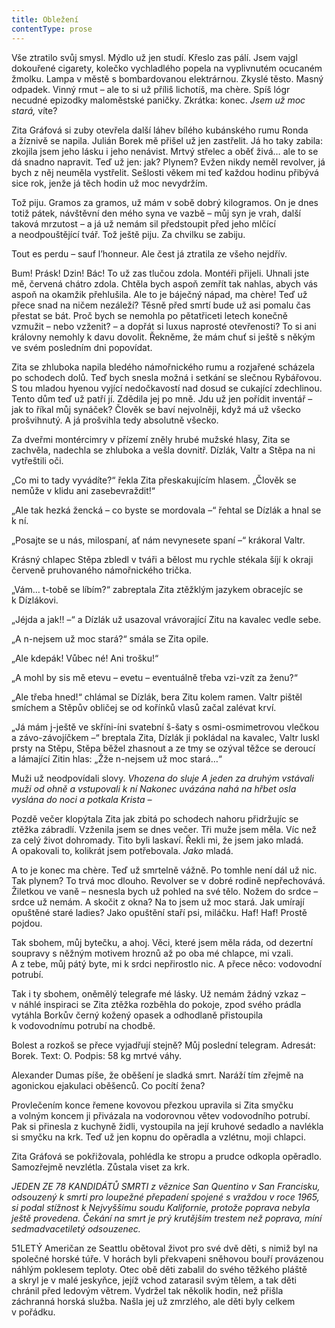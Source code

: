 ```yaml
---
title: Obležení
contentType: prose
---
```


Vše ztratilo svůj smysl. Mýdlo už jen studí. Křeslo zas pálí. Jsem vajgl dokouřené cigarety, kolečko vychladlého popela na vyplivnutém ocucaném žmolku. Lampa v městě s bombardovanou elektrárnou. Zkyslé těsto. Masný odpadek. Vinný rmut – ale to si už příliš lichotíš, ma chère. Spíš lógr necudné epizodky maloměstské paničky. Zkrátka: konec. _Jsem už moc stará,_ víte?

Zita Gráfová si zuby otevřela další láhev bílého kubánského rumu Ronda a žíznivě se napila. Julián Borek mě přišel už jen zastřelit. Já ho taky zabila: zkojila jsem jeho lásku i jeho nenávist. Mrtvý střelec a oběť živá… ale to se dá snadno napravit. Teď už jen: jak? Plynem? Evžen nikdy neměl revolver, já bych z něj neuměla vystřelit. Sešlosti věkem mi teď každou hodinu přibývá sice rok, jenže já těch hodin už moc nevydržím.

Tož piju. Gramos za gramos, už mám v sobě dobrý kilogramos. On je dnes totiž pátek, návštěvní den mého syna ve vazbě – můj syn je vrah, další taková mrzutost – a já už nemám sil předstoupit před jeho mlčící a neodpouštějící tvář. Tož ještě piju. Za chvilku se zabiju.

Tout es perdu – sauf l’honneur. Ale čest já ztratila ze všeho nejdřív.

Bum! Prásk! Dzin! Bác! To už zas tlučou zdola. Montéři přijeli. Uhnali jste mě, červená chátro zdola. Chtěla bych aspoň zemřít tak nahlas, abych vás aspoň na okamžik přehlušila. Ale to je báječný nápad, ma chère! Teď už přece snad na ničem nezáleží? Těsně před smrtí bude už asi pomalu čas přestat se bát. Proč bych se nemohla po pětatřiceti letech konečně vzmužit – nebo vzženit? – a dopřát si luxus naprosté otevřenosti? To si ani královny nemohly k davu dovolit. Řekněme, že mám chuť si ještě s někým ve svém posledním dni popovídat.

Zita se zhluboka napila bledého námořnického rumu a rozjařené scházela po schodech dolů. Teď bych snesla možná i setkání se slečnou Rybářovou. S tou mladou hyenou vyjící nedočkavostí nad dosud se cukající zdechlinou. Tento dům teď už patří jí. Zdědila jej po mně. Jdu už jen pořídit inventář – jak to říkal můj synáček? Člověk se baví nejvolněji, když má už všecko prošvihnutý. A já prošvihla tedy absolutně všecko.

Za dveřmi montércimry v přízemí zněly hrubé mužské hlasy, Zita se zachvěla, nadechla se zhluboka a vešla dovnitř. Dízlák, Valtr a Stěpa na ni vytřeštili oči.

„Co mi to tady vyvádíte?“ řekla Zita přeskakujícím hlasem. „Člověk se nemůže v klidu ani zasebevraždit!“

„Ale tak hezká žencká – co byste se mordovala –“ řehtal se Dízlák a hnal se k ní.

„Posajte se u nás, milospaní, ať nám nevynesete spaní –“ krákoral Valtr.

Krásný chlapec Stěpa zbledl v tváři a bělost mu rychle stékala šíjí k okraji červeně pruhovaného námořnického trička.

„Vám… t-tobě se líbím?“ zabreptala Zita ztěžklým jazykem obracejíc se k Dízlákovi.

„Jéjda a jak!! –“ a Dízlák už usazoval vrávorající Zitu na kavalec vedle sebe.

„A n-nejsem už moc stará?“ smála se Zita opile.

„Ale kdepák! Vůbec né! Ani trošku!“

„A mohl by sis mě etevu – evetu – eventuálně třeba vzi-vzít za ženu?“

„Ale třeba hned!“ chlámal se Dízlák, bera Zitu kolem ramen. Valtr pištěl smíchem a Stěpův obličej se od kořínků vlasů začal zalévat krví.

„Já mám j-ještě ve skříni-íni svatební š-šaty s osmi-osmimetrovou vlečkou a závo-závojíčkem –“ breptala Zita, Dízlák ji pokládal na kavalec, Valtr luskl prsty na Stěpu, Stěpa běžel zhasnout a ze tmy se ozýval těžce se deroucí a lámající Zitin hlas: „Žže n-nejsem už moc stará…“

Muži už neodpovídali slovy. _Vhozena do sluje_ _A jeden za druhým vstávali muži od ohně a vstupovali k ní Nakonec uvázána nahá na hřbet osla vyslána do noci a potkala Krista –_

Pozdě večer klopýtala Zita jak zbitá po schodech nahoru přidržujíc se ztěžka zábradlí. Vzženila jsem se dnes večer. Tři muže jsem měla. Víc než za celý život dohromady. Tito byli laskaví. Řekli mi, že jsem jako mladá. A opakovali to, kolikrát jsem potřebovala. _Jako_ mladá.

A to je konec ma chère. Teď už smrtelně vážně. Po tomhle není dál už nic. Tak plynem? To trvá moc dlouho. Revolver se v dobré rodině nepřechovává. Žiletkou ve vaně – nesnesla bych už pohled na své tělo. Nožem do srdce – srdce už nemám. A skočit z okna? Na to jsem už moc stará. Jak umírají opuštěné staré ladies? Jako opuštění staří psi, miláčku. Haf! Haf! Prostě pojdou.

Tak sbohem, můj bytečku, a ahoj. Věci, které jsem měla ráda, od dezertní soupravy s něžným motivem hroznů až po oba mé chlapce, mi vzali. A z tebe, můj pátý byte, mi k srdci nepřirostlo nic. A přece něco: vodovodní potrubí.

Tak i ty sbohem, oněmělý telegrafe mé lásky. Už nemám žádný vzkaz – v náhlé inspiraci se Zita ztěžka rozběhla do pokoje, zpod svého prádla vytáhla Borkův černý kožený opasek a odhodlaně přistoupila k vodovodnímu potrubí na chodbě.

Bolest a rozkoš se přece vyjadřují stejně? Můj poslední telegram. Adresát: Borek. Text: O. Podpis: 58 kg mrtvé váhy.

Alexander Dumas píše, že oběšení je sladká smrt. Naráží tím zřejmě na agonickou ejakulaci oběšenců. Co pocítí žena?

Provlečením konce řemene kovovou přezkou upravila si Zita smyčku a volným koncem ji přivázala na vodorovnou větev vodovodního potrubí. Pak si přinesla z kuchyně židli, vystoupila na její kruhové sedadlo a navlékla si smyčku na krk. Teď už jen kopnu do opěradla a vzlétnu, moji chlapci.

Zita Gráfová se pokřižovala, pohlédla ke stropu a prudce odkopla opěradlo. Samozřejmě nevzlétla. Zůstala viset za krk.

  

_JEDEN ZE 78 KANDIDÁTŮ SMRTI z věznice San Quentino v San Francisku, odsouzený k smrti pro loupežné přepadení spojené s vraždou v roce 1965, si podal stížnost k Nejvyššímu soudu Kalifornie, protože poprava nebyla ještě provedena. Čekání na smrt je prý krutějším trestem než poprava, míní sedmadvacetiletý odsouzenec._

51LETÝ Američan ze Seattlu obětoval život pro své dvě děti, s nimiž byl na společné horské túře. V horách byli překvapeni sněhovou bouří provázenou náhlým poklesem teploty. Otec obě děti zabalil do svého těžkého pláště a skryl je v malé jeskyňce, jejíž vchod zatarasil svým tělem, a tak děti chránil před ledovým větrem. Vydržel tak několik hodin, než přišla záchranná horská služba. Našla jej už zmrzlého, ale děti byly celkem v pořádku.
